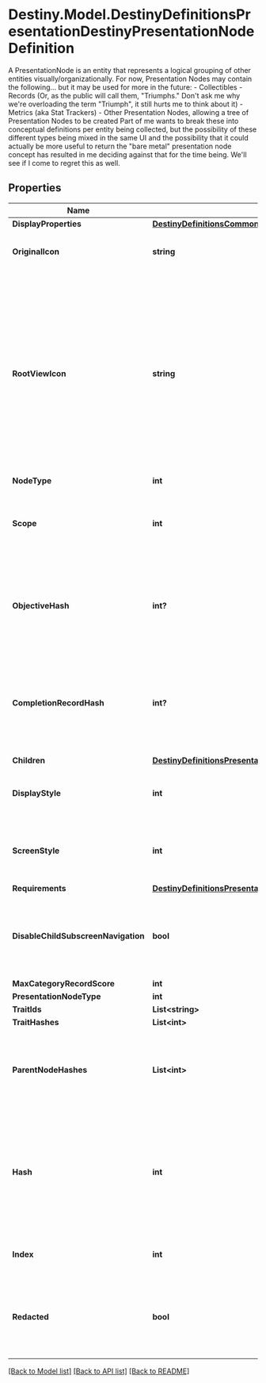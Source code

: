 # Destiny.Model.DestinyDefinitionsPresentationDestinyPresentationNodeDefinition
A PresentationNode is an entity that represents a logical grouping of other entities visually/organizationally.  For now, Presentation Nodes may contain the following... but it may be used for more in the future:  - Collectibles - Records (Or, as the public will call them, \"Triumphs.\" Don't ask me why we're overloading the term \"Triumph\", it still hurts me to think about it) - Metrics (aka Stat Trackers) - Other Presentation Nodes, allowing a tree of Presentation Nodes to be created  Part of me wants to break these into conceptual definitions per entity being collected, but the possibility of these different types being mixed in the same UI and the possibility that it could actually be more useful to return the \"bare metal\" presentation node concept has resulted in me deciding against that for the time being.  We'll see if I come to regret this as well.

## Properties

Name | Type | Description | Notes
------------ | ------------- | ------------- | -------------
**DisplayProperties** | [**DestinyDefinitionsCommonDestinyDisplayPropertiesDefinition**](DestinyDefinitionsCommonDestinyDisplayPropertiesDefinition.md) |  | [optional] 
**OriginalIcon** | **string** | The original icon for this presentation node, before we futzed with it. | [optional] 
**RootViewIcon** | **string** | Some presentation nodes are meant to be explicitly shown on the \&quot;root\&quot; or \&quot;entry\&quot; screens for the feature to which they are related. You should use this icon when showing them on such a view, if you have a similar \&quot;entry point\&quot; view in your UI. If you don&#39;t have a UI, then I guess it doesn&#39;t matter either way does it? | [optional] 
**NodeType** | **int** |  | [optional] 
**Scope** | **int** | Indicates whether this presentation node&#39;s state is determined on a per-character or on an account-wide basis. | [optional] 
**ObjectiveHash** | **int?** | If this presentation node shows a related objective (for instance, if it tracks the progress of its children), the objective being tracked is indicated here. | [optional] 
**CompletionRecordHash** | **int?** | If this presentation node has an associated \&quot;Record\&quot; that you can accomplish for completing its children, this is the identifier of that Record. | [optional] 
**Children** | [**DestinyDefinitionsPresentationDestinyPresentationNodeChildrenBlock**](DestinyDefinitionsPresentationDestinyPresentationNodeChildrenBlock.md) |  | [optional] 
**DisplayStyle** | **int** | A hint for how to display this presentation node when it&#39;s shown in a list. | [optional] 
**ScreenStyle** | **int** | A hint for how to display this presentation node when it&#39;s shown in its own detail screen. | [optional] 
**Requirements** | [**DestinyDefinitionsPresentationDestinyPresentationNodeRequirementsBlock**](DestinyDefinitionsPresentationDestinyPresentationNodeRequirementsBlock.md) |  | [optional] 
**DisableChildSubscreenNavigation** | **bool** | If this presentation node has children, but the game doesn&#39;t let you inspect the details of those children, that is indicated here. | [optional] 
**MaxCategoryRecordScore** | **int** |  | [optional] 
**PresentationNodeType** | **int** |  | [optional] 
**TraitIds** | **List&lt;string&gt;** |  | [optional] 
**TraitHashes** | **List&lt;int&gt;** |  | [optional] 
**ParentNodeHashes** | **List&lt;int&gt;** | A quick reference to presentation nodes that have this node as a child. Presentation nodes can be parented under multiple parents. | [optional] 
**Hash** | **int** | The unique identifier for this entity. Guaranteed to be unique for the type of entity, but not globally.  When entities refer to each other in Destiny content, it is this hash that they are referring to. | [optional] 
**Index** | **int** | The index of the entity as it was found in the investment tables. | [optional] 
**Redacted** | **bool** | If this is true, then there is an entity with this identifier/type combination, but BNet is not yet allowed to show it. Sorry! | [optional] 

[[Back to Model list]](../README.md#documentation-for-models) [[Back to API list]](../README.md#documentation-for-api-endpoints) [[Back to README]](../README.md)

